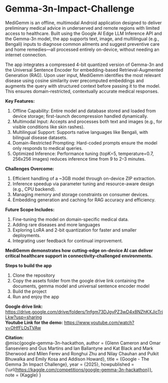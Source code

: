 # Gemma-3n-Impact-Challenge
MediGemm is an offline, multimodal Android application designed to deliver preliminary medical advice in underserved and remote regions with limited access to healthcare. Built using the Google AI Edge LLM Inference API and the Gemma-3n model, the app supports text, image, and multilingual (e.g., Bengali) inputs to diagnose common ailments and suggest preventive care and home remedies—all processed entirely on-device, without needing an internet connection.

The app integrates a compressed 4-bit quantized version of Gemma-3n and the Universal Sentence Encoder for embedding-based Retrieval-Augmented Generation (RAG). Upon user input, MediGemm identifies the most relevant disease using cosine similarity over precomputed embeddings and augments the query with structured context before passing it to the model. This ensures domain-restricted, contextually accurate medical responses.

**Key Features:**
<ol><li>Offline Capability: Entire model and database stored and loaded from device storage; first-launch decompression handled dynamically.</li>
 <li>Multimodal Input: Accepts and processes both text and images (e.g., for visible conditions like skin rashes).
</li> 
  <li>Multilingual Support: Supports native languages like Bengali, with bilingual disease datasets.</li>
  <li>Domain-Restricted Prompting: Hard-coded prompts ensure the model only responds to medical queries.</li>
<li>Optimized Inference: Performance tuning (topK=5, temperature=0.7, 256x256 images) reduces inference time from 9 to 2–3 minutes.
</li>
</ol>

**Challenges Overcome:**
<ol><li>
 Efficient handling of a ~3GB model through on-device ZIP extraction.
</li>
<li>Inference speedup via parameter tuning and resource-aware design (e.g., CPU backend).</li>
 <li>Managing memory and storage constraints on consumer devices.</li>
 <li>Embedding generation and caching for RAG accuracy and efficiency.</li>
</ol>

**Future Scope Includes:**

<ol><li>Fine-tuning the model on domain-specific medical data. </li>
<li>Adding rare diseases and more languages</li>
<li>Exploring LoRA and 2-bit quantization for faster and smaller deployments.</li>
 <li>Integrating user feedback for continual improvement.</li>
</ol>

**MediGemm demonstrates how cutting-edge on-device AI can deliver critical healthcare support in connectivity-challenged environments.**

**Steps to build the app**
<ol><li>Clone the repository </li>
<li>Copy the assets folder from the google drive link containing the documents, gemma model and universal sentence encoder model</li>
<li>Build the project</li>
 <li>Run and enjoy the app</li>
</ol>

**Google drive link:** https://drive.google.com/drive/folders/1nfgm73DJgyPZ3wD4x8NZhKXJicTriLkw?usp=sharing <br>
**Youtube Link for the demo:** https://www.youtube.com/watch?v=OHfFLOsTVAw

**Citation:** <br>
@misc{google-gemma-3n-hackathon,
    author = {Glenn Cameron and Omar Sanseviero and Gus Martins and Ian Ballantyne and Kat Black and Mark Sherwood and Milen Ferev and Ronghui Zhu and Nilay Chauhan and Pulkit Bhuwalka and Emily Kosa and Addison Howard},
    title = {Google - The Gemma 3n Impact Challenge},
    year = {2025},
    howpublished = {\url{https://kaggle.com/competitions/google-gemma-3n-hackathon}},
    note = {Kaggle}
}
